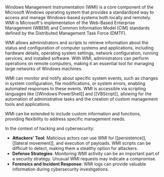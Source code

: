 Windows Management Instrumentation (WMI) is a core component of the Microsoft Windows operating system that provides a standardized way to access and manage Windows-based systems both locally and remotely. WMI is Microsoft's implementation of the Web-Based Enterprise Management (WBEM) and Common Information Model (CIM) standards defined by the Distributed Management Task Force (DMTF).

WMI allows administrators and scripts to retrieve information about the status and configuration of computer systems and applications, including hardware details, operating system settings, network configuration, running services, and installed software. With WMI, administrators can perform operations on remote computers, making it an essential tool for managing large networks of Windows machines.

WMI can monitor and notify about specific system events, such as changes in system configuration, file modifications, or system errors, enabling automated responses to these events. WMI is accessible via scripting languages like [[Windows PowerShell]] and [[VBScript]], allowing for the automation of administrative tasks and the creation of custom management tools and applications.

WMI can be extended to include custom information and functions, providing flexibility to address specific management needs.

In the context of hacking and cybersecurity:

- **Attackers' Tool**: Malicious actors can use WMI for [[persistence]], [[lateral movement]], and execution of payloads. WMI scripts can be difficult to detect, making them a stealthy option for attackers.
- **Defense Strategies**: Monitoring WMI activity can be an important part of a security strategy. Unusual WMI requests may indicate a compromise.
- **Forensics and Incident Response**: WMI logs can provide valuable information during cybersecurity investigations.
